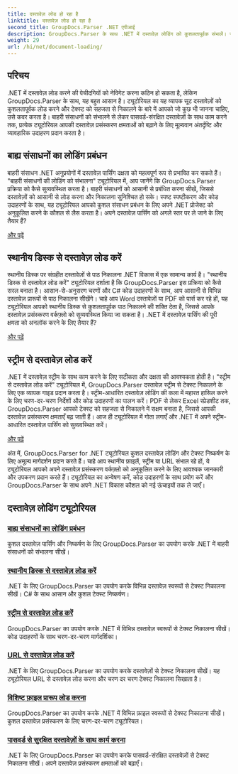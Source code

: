 ```yaml
---
title: दस्तावेज़ लोड हो रहा है
linktitle: दस्तावेज़ लोड हो रहा है
second_title: GroupDocs.Parser .NET एपीआई
description: GroupDocs.Parser के साथ .NET में दस्तावेज़ लोडिंग को कुशलतापूर्वक संभालें। स्थानीय डिस्क, स्ट्रीम, URL, और बहुत कुछ से टेक्स्ट निकालना सीखें।
weight: 29
url: /hi/net/document-loading/
---
```

## परिचय

.NET में दस्तावेज़ लोड करने की पेचीदगियों को नेविगेट करना कठिन हो सकता है, लेकिन GroupDocs.Parser के साथ, यह बहुत आसान है। ट्यूटोरियल का यह व्यापक सूट दस्तावेज़ों को कुशलतापूर्वक लोड करने और टेक्स्ट को सहजता से निकालने के बारे में आपको जो कुछ भी जानना चाहिए, उसे कवर करता है। बाहरी संसाधनों को संभालने से लेकर पासवर्ड-संरक्षित दस्तावेज़ों के साथ काम करने तक, प्रत्येक ट्यूटोरियल आपकी दस्तावेज़ प्रसंस्करण क्षमताओं को बढ़ाने के लिए मूल्यवान अंतर्दृष्टि और व्यावहारिक उदाहरण प्रदान करता है।

## बाह्य संसाधनों का लोडिंग प्रबंधन

बाहरी संसाधन .NET अनुप्रयोगों में दस्तावेज़ पार्सिंग दक्षता को महत्वपूर्ण रूप से प्रभावित कर सकते हैं। "बाहरी संसाधनों की लोडिंग को संभालना" ट्यूटोरियल में, आप जानेंगे कि GroupDocs.Parser प्रक्रिया को कैसे सुव्यवस्थित करता है। बाहरी संसाधनों को आसानी से प्रबंधित करना सीखें, जिससे दस्तावेज़ों को आसानी से लोड करना और निकालना सुनिश्चित हो सके। स्पष्ट स्पष्टीकरण और कोड उदाहरणों के साथ, यह ट्यूटोरियल आपको कुशल संसाधन प्रबंधन के लिए अपने .NET प्रोजेक्ट को अनुकूलित करने के कौशल से लैस करता है। अपने दस्तावेज़ पार्सिंग को अगले स्तर पर ले जाने के लिए तैयार हैं?

[और पढ़ें](./handling-loading-of-external-resources/)

## स्थानीय डिस्क से दस्तावेज़ लोड करें

स्थानीय डिस्क पर संग्रहीत दस्तावेज़ों से पाठ निकालना .NET विकास में एक सामान्य कार्य है। "स्थानीय डिस्क से दस्तावेज़ लोड करें" ट्यूटोरियल दर्शाता है कि GroupDocs.Parser इस प्रक्रिया को कैसे सरल बनाता है। आसान-से-अनुसरण चरणों और C# कोड उदाहरणों के साथ, आप आसानी से विभिन्न दस्तावेज़ प्रारूपों से पाठ निकालना सीखेंगे। चाहे आप Word दस्तावेज़ों या PDF को पार्स कर रहे हों, यह ट्यूटोरियल आपको स्थानीय डिस्क से कुशलतापूर्वक पाठ निकालने की शक्ति देता है, जिससे आपके दस्तावेज़ प्रसंस्करण वर्कफ़्लो को सुव्यवस्थित किया जा सकता है। .NET में दस्तावेज़ पार्सिंग की पूरी क्षमता को अनलॉक करने के लिए तैयार हैं?

[और पढ़ें](./load-document-from-local-disk/)

## स्ट्रीम से दस्तावेज़ लोड करें

.NET में दस्तावेज़ स्ट्रीम के साथ काम करने के लिए सटीकता और दक्षता की आवश्यकता होती है। "स्ट्रीम से दस्तावेज़ लोड करें" ट्यूटोरियल में, GroupDocs.Parser दस्तावेज़ स्ट्रीम से टेक्स्ट निकालने के लिए एक व्यापक गाइड प्रदान करता है। स्ट्रीम-आधारित दस्तावेज़ लोडिंग की कला में महारत हासिल करने के लिए चरण-दर-चरण निर्देशों और कोड उदाहरणों का पालन करें। PDF से लेकर Excel स्प्रेडशीट तक, GroupDocs.Parser आपको टेक्स्ट को सहजता से निकालने में सक्षम बनाता है, जिससे आपकी दस्तावेज़ प्रसंस्करण क्षमताएँ बढ़ जाती हैं। आज ही ट्यूटोरियल में गोता लगाएँ और .NET में अपने स्ट्रीम-आधारित दस्तावेज़ पार्सिंग को सुव्यवस्थित करें।

[और पढ़ें](./load-document-from-stream/)

अंत में, GroupDocs.Parser for .NET ट्यूटोरियल कुशल दस्तावेज़ लोडिंग और टेक्स्ट निष्कर्षण के लिए अमूल्य मार्गदर्शन प्रदान करते हैं। चाहे आप स्थानीय फ़ाइलें, स्ट्रीम या URL संभाल रहे हों, ये ट्यूटोरियल आपको अपने दस्तावेज़ प्रसंस्करण वर्कफ़्लो को अनुकूलित करने के लिए आवश्यक जानकारी और उपकरण प्रदान करते हैं। ट्यूटोरियल का अन्वेषण करें, कोड उदाहरणों के साथ प्रयोग करें और GroupDocs.Parser के साथ अपने .NET विकास कौशल को नई ऊंचाइयों तक ले जाएँ।

## दस्तावेज़ लोडिंग ट्यूटोरियल
### [बाह्य संसाधनों का लोडिंग प्रबंधन](./handling-loading-of-external-resources/)
कुशल दस्तावेज़ पार्सिंग और निष्कर्षण के लिए GroupDocs.Parser का उपयोग करके .NET में बाहरी संसाधनों को संभालना सीखें।
### [स्थानीय डिस्क से दस्तावेज़ लोड करें](./load-document-from-local-disk/)
.NET के लिए GroupDocs.Parser का उपयोग करके विभिन्न दस्तावेज़ स्वरूपों से टेक्स्ट निकालना सीखें। C# के साथ आसान और कुशल टेक्स्ट निष्कर्षण।
### [स्ट्रीम से दस्तावेज़ लोड करें](./load-document-from-stream/)
GroupDocs.Parser का उपयोग करके .NET में विभिन्न दस्तावेज़ स्वरूपों से टेक्स्ट निकालना सीखें। कोड उदाहरणों के साथ चरण-दर-चरण मार्गदर्शिका।
### [URL से दस्तावेज़ लोड करें](./load-document-from-url/)
.NET के लिए GroupDocs.Parser का उपयोग करके दस्तावेज़ों से टेक्स्ट निकालना सीखें। यह ट्यूटोरियल URL से दस्तावेज़ लोड करना और चरण दर चरण टेक्स्ट निकालना सिखाता है।
### [विशिष्ट फ़ाइल प्रारूप लोड करना](./loading-specific-file-formats/)
GroupDocs.Parser का उपयोग करके .NET में विभिन्न फ़ाइल स्वरूपों से टेक्स्ट निकालना सीखें। कुशल दस्तावेज़ प्रसंस्करण के लिए चरण-दर-चरण ट्यूटोरियल।
### [पासवर्ड से सुरक्षित दस्तावेज़ों के साथ कार्य करना](./working-with-password-protected-documents/)
.NET के लिए GroupDocs.Parser का उपयोग करके पासवर्ड-संरक्षित दस्तावेज़ों से टेक्स्ट निकालना सीखें। अपने दस्तावेज़ प्रसंस्करण क्षमताओं को बढ़ाएँ।